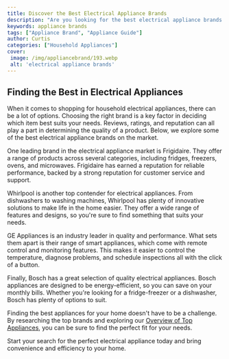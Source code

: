 ```yaml
---
title: Discover the Best Electrical Appliance Brands
description: "Are you looking for the best electrical appliance brands This blog post has the information you need to make the right decision when purchasing your next appliance Find out which brands to look for"
keywords: appliance brands
tags: ["Appliance Brand", "Appliance Guide"]
author: Curtis
categories: ["Household Appliances"]
cover: 
 image: /img/appliancebrand/193.webp
 alt: 'electrical appliance brands'
---
```

## Finding the Best in Electrical Appliances 

When it comes to shopping for household electrical appliances, there can be a lot of options. Choosing the right brand is a key factor in deciding which item best suits your needs. Reviews, ratings, and reputation can all play a part in determining the quality of a product. Below, we explore some of the best electrical appliance brands on the market. 

One leading brand in the electrical appliance market is Frigidaire. They offer a range of products across several categories, including fridges, freezers, ovens, and microwaves. Frigidaire has earned a reputation for reliable performance, backed by a strong reputation for customer service and support. 

Whirlpool is another top contender for electrical appliances. From dishwashers to washing machines, Whirlpool has plenty of innovative solutions to make life in the home easier. They offer a wide range of features and designs, so you're sure to find something that suits your needs. 

GE Appliances is an industry leader in quality and performance. What sets them apart is their range of smart appliances, which come with remote control and monitoring features. This makes it easier to control the temperature, diagnose problems, and schedule inspections all with the click of a button. 

Finally, Bosch has a great selection of quality electrical appliances. Bosch appliances are designed to be energy-efficient, so you can save on your monthly bills. Whether you're looking for a fridge-freezer or a dishwasher, Bosch has plenty of options to suit. 

Finding the best appliances for your home doesn't have to be a challenge. By researching the top brands and exploring our [Overview of Top Appliances](./pages/appliance-overview), you can be sure to find the perfect fit for your needs. 

Start your search for the perfect electrical appliance today and bring convenience and efficiency to your home.

